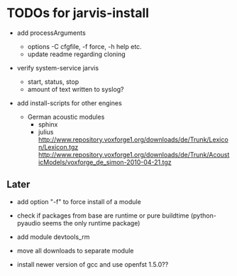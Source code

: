 TODOs for jarvis-install
========================

- add processArguments
  - options -C cfgfile, -f force, -h help etc.
  - update readme regarding cloning

- verify system-service jarvis
  * start, status, stop
  * amount of text written to syslog?

- add install-scripts for other engines
  * German acoustic modules
    - sphinx
    - julius
      http://www.repository.voxforge1.org/downloads/de/Trunk/Lexicon/Lexicon.tgz
     http://www.repository.voxforge1.org/downloads/de/Trunk/AcousticModels/voxforge_de_simon-2010-04-21.tgz

Later
-----

- add option "-f" to force install of a module

- check if packages from base are runtime or pure buildtime
  (python-pyaudio seems the only runtime package)

- add module devtools_rm

- move all downloads to separate module

- install newer version of gcc and use openfst 1.5.0??
